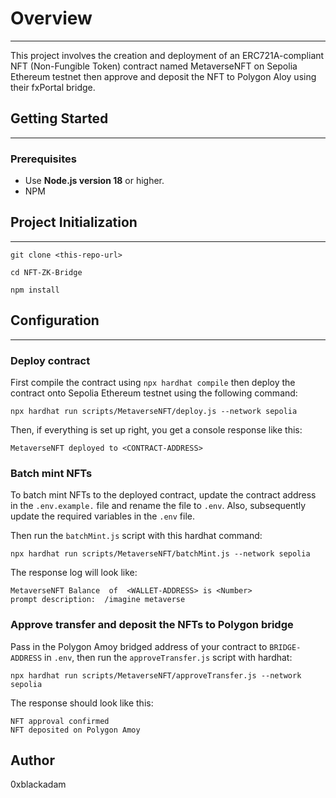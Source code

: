 # Overview

---
This project involves the creation and deployment of an ERC721A-compliant NFT (Non-Fungible Token)
contract named MetaverseNFT on Sepolia Ethereum testnet then approve and deposit the NFT to Polygon
Aloy using their fxPortal bridge.

## Getting Started

---
### Prerequisites

- Use **Node.js version 18** or higher.
- NPM


## Project Initialization

---
```shell
git clone <this-repo-url>
```
```shell
cd NFT-ZK-Bridge
```
```shell
npm install
```

## Configuration

---
### Deploy contract
First compile the contract using `npx hardhat compile` then deploy the contract onto
Sepolia Ethereum testnet using the following command:
```shell
npx hardhat run scripts/MetaverseNFT/deploy.js --network sepolia
```

Then, if everything is set up right, you get a console response like this:
```
MetaverseNFT deployed to <CONTRACT-ADDRESS>
```
### Batch mint NFTs
To batch mint NFTs to the deployed contract, update the contract address in the
`.env.example.` file and rename the file to `.env`. Also, subsequently update
the required variables in the `.env` file.  

Then run the `batchMint.js` script with this hardhat command:
```shell
npx hardhat run scripts/MetaverseNFT/batchMint.js --network sepolia
```
The response log will look like:
```
MetaverseNFT Balance  of  <WALLET-ADDRESS> is <Number>
prompt description:  /imagine metaverse
```
### Approve transfer and deposit the NFTs to Polygon bridge
Pass in the Polygon Amoy bridged address of your contract to `BRIDGE-ADDRESS` in
`.env`, then run the `approveTransfer.js` script with hardhat:
```shell
npx hardhat run scripts/MetaverseNFT/approveTransfer.js --network sepolia
```
The response should look like this:

```
NFT approval confirmed
NFT deposited on Polygon Amoy
```


## Author

0xblackadam